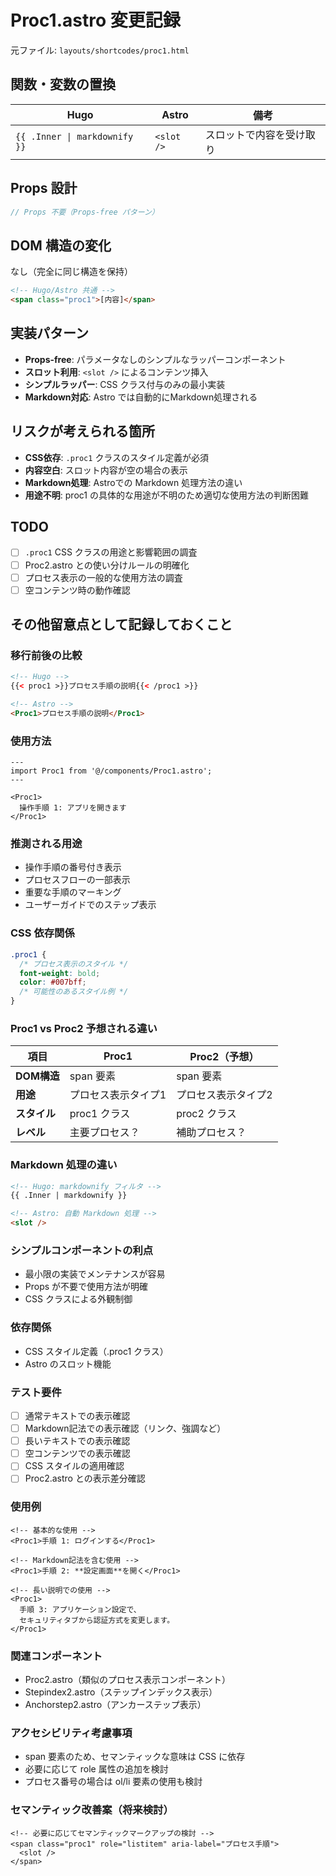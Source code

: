 # Proc1.astro 変更記録

元ファイル: `layouts/shortcodes/proc1.html`

## 関数・変数の置換

| Hugo | Astro | 備考 |
|------|-------|------|
| `{{ .Inner \| markdownify }}` | `<slot />` | スロットで内容を受け取り |

## Props 設計

```typescript
// Props 不要（Props-free パターン）
```

## DOM 構造の変化

なし（完全に同じ構造を保持）

```html
<!-- Hugo/Astro 共通 -->
<span class="proc1">[内容]</span>
```

## 実装パターン

- **Props-free**: パラメータなしのシンプルなラッパーコンポーネント
- **スロット利用**: `<slot />` によるコンテンツ挿入
- **シンプルラッパー**: CSS クラス付与のみの最小実装
- **Markdown対応**: Astro では自動的にMarkdown処理される

## リスクが考えられる箇所

- **CSS依存**: `.proc1` クラスのスタイル定義が必須
- **内容空白**: スロット内容が空の場合の表示
- **Markdown処理**: Astroでの Markdown 処理方法の違い
- **用途不明**: proc1 の具体的な用途が不明のため適切な使用方法の判断困難

## TODO

- [ ] `.proc1` CSS クラスの用途と影響範囲の調査
- [ ] Proc2.astro との使い分けルールの明確化
- [ ] プロセス表示の一般的な使用方法の調査
- [ ] 空コンテンツ時の動作確認

## その他留意点として記録しておくこと

### 移行前後の比較
```html
<!-- Hugo -->
{{< proc1 >}}プロセス手順の説明{{< /proc1 >}}

<!-- Astro -->
<Proc1>プロセス手順の説明</Proc1>
```

### 使用方法
```astro
---
import Proc1 from '@/components/Proc1.astro';
---

<Proc1>
  操作手順 1: アプリを開きます
</Proc1>
```

### 推測される用途
- 操作手順の番号付き表示
- プロセスフローの一部表示
- 重要な手順のマーキング
- ユーザーガイドでのステップ表示

### CSS 依存関係
```css
.proc1 {
  /* プロセス表示のスタイル */
  font-weight: bold;
  color: #007bff;
  /* 可能性のあるスタイル例 */
}
```

### Proc1 vs Proc2 予想される違い

| 項目 | Proc1 | Proc2（予想） |
|------|-------|---------------|
| **DOM構造** | span 要素 | span 要素 |
| **用途** | プロセス表示タイプ1 | プロセス表示タイプ2 |
| **スタイル** | proc1 クラス | proc2 クラス |
| **レベル** | 主要プロセス？ | 補助プロセス？ |

### Markdown 処理の違い
```html
<!-- Hugo: markdownify フィルタ -->
{{ .Inner | markdownify }}

<!-- Astro: 自動 Markdown 処理 -->
<slot />
```

### シンプルコンポーネントの利点
- 最小限の実装でメンテナンスが容易
- Props が不要で使用方法が明確
- CSS クラスによる外観制御

### 依存関係
- CSS スタイル定義（.proc1 クラス）
- Astro のスロット機能

### テスト要件
- [ ] 通常テキストでの表示確認
- [ ] Markdown記法での表示確認（リンク、強調など）
- [ ] 長いテキストでの表示確認
- [ ] 空コンテンツでの表示確認
- [ ] CSS スタイルの適用確認
- [ ] Proc2.astro との表示差分確認

### 使用例
```astro
<!-- 基本的な使用 -->
<Proc1>手順 1: ログインする</Proc1>

<!-- Markdown記法を含む使用 -->
<Proc1>手順 2: **設定画面**を開く</Proc1>

<!-- 長い説明での使用 -->
<Proc1>
  手順 3: アプリケーション設定で、
  セキュリティタブから認証方式を変更します。
</Proc1>
```

### 関連コンポーネント
- Proc2.astro（類似のプロセス表示コンポーネント）
- Stepindex2.astro（ステップインデックス表示）
- Anchorstep2.astro（アンカーステップ表示）

### アクセシビリティ考慮事項
- span 要素のため、セマンティックな意味は CSS に依存
- 必要に応じて role 属性の追加を検討
- プロセス番号の場合は ol/li 要素の使用も検討

### セマンティック改善案（将来検討）
```astro
<!-- 必要に応じてセマンティックマークアップの検討 -->
<span class="proc1" role="listitem" aria-label="プロセス手順">
  <slot />
</span>
```